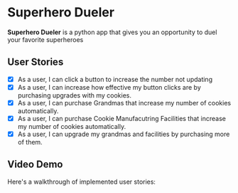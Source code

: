 # Superhero Dueler

**Superhero Dueler** is a python app that gives you an opportunity to duel your favorite superheroes 






## User Stories

* [X] As a user, I can click a button to increase the number not updating
* [X] As a user, I can increase how effective my button clicks are by purchasing upgrades with my cookies.
* [X] As a user, I can purchase Grandmas that increase my number of cookies automatically.
* [X] As a user, I can purchase Cookie Manufacutring Facilities that increase my number of cookies automatically.
* [X] As a user, I can upgrade my grandmas and facilities by purchasing more of them.

## Video Demo 

Here's a walkthrough of implemented user stories:



